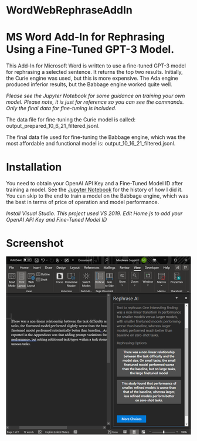 # WordWebRephraseAddIn
# MS Word Add-In for Rephrasing Using a Fine-Tuned GPT-3 Model.

This Add-In for Microsoft Word is written to use a fine-tuned GPT-3 model for rephrasing a selected sentence.  It returns the top two results.  Initially, the Curie engine was used, but this is more expensive.  The Ada engine produced inferior results, but the Babbage engine worked quite well.  

*Please see the Jupyter Notebook for some guidance on training your own model.  Please note, it is just for reference so you can see the commands. Only the final data for fine-tuning is included.*

The data file for fine-tuning the Curie model is called: output_prepared_10_6_21_filtered.jsonl.

The final data file used for fine-tuning the Babbage engine, which was the most affordable and functional model is: output_10_16_21_filtered.jsonl.

# Installation

You need to obtain your OpenAI API Key and a Fine-Tuned Model ID after training a model.  See the [Jupyter Notebook](Training%20Sentence%20Rephrasing-GitHub.ipynb) for the history of how I did it.  You can skip to the end to train a model on the Babbage engine, which was the best in terms of price of operation and model performance.

*Install Visual Studio. This project used VS 2019.*
*Edit Home.js to add your OpenAI API Key and Fine-Tuned Model ID*

# Screenshot

![Screenshot of the Add-In running in MS Word](rephrase_screenshot.png?raw=true "Screenshot")
